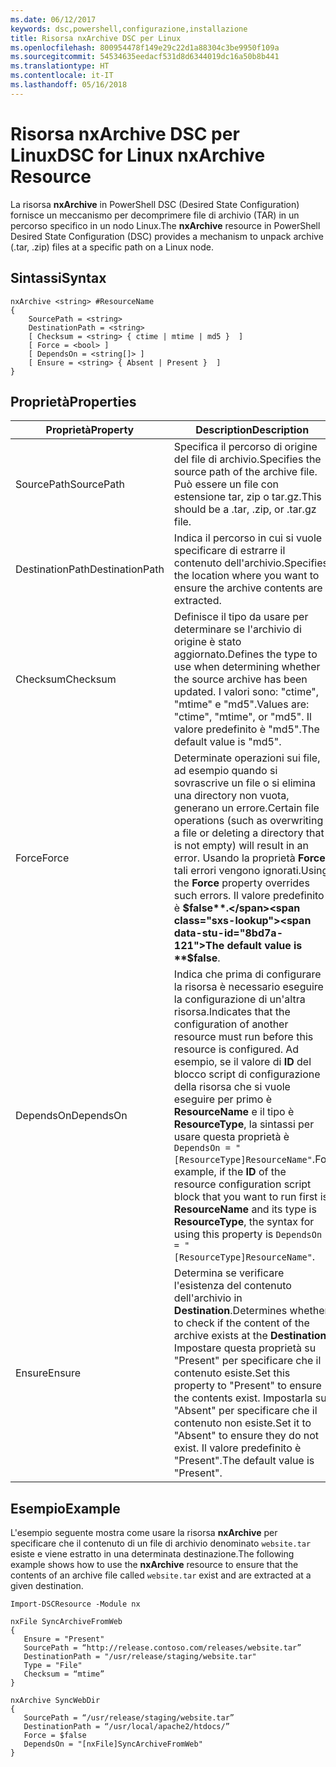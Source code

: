 ```yaml
---
ms.date: 06/12/2017
keywords: dsc,powershell,configurazione,installazione
title: Risorsa nxArchive DSC per Linux
ms.openlocfilehash: 800954478f149e29c22d1a88304c3be9950f109a
ms.sourcegitcommit: 54534635eedacf531d8d6344019dc16a50b8b441
ms.translationtype: HT
ms.contentlocale: it-IT
ms.lasthandoff: 05/16/2018
---
```

# <a name="dsc-for-linux-nxarchive-resource"></a><span data-ttu-id="8bd7a-103">Risorsa nxArchive DSC per Linux</span><span class="sxs-lookup"><span data-stu-id="8bd7a-103">DSC for Linux nxArchive Resource</span></span>

<span data-ttu-id="8bd7a-104">La risorsa **nxArchive** in PowerShell DSC (Desired State Configuration) fornisce un meccanismo per decomprimere file di archivio (TAR) in un percorso specifico in un nodo Linux.</span><span class="sxs-lookup"><span data-stu-id="8bd7a-104">The **nxArchive** resource in PowerShell Desired State Configuration (DSC) provides a mechanism to unpack archive (.tar, .zip) files at a specific path on a Linux node.</span></span>

## <a name="syntax"></a><span data-ttu-id="8bd7a-105">Sintassi</span><span class="sxs-lookup"><span data-stu-id="8bd7a-105">Syntax</span></span>

```
nxArchive <string> #ResourceName
{
    SourcePath = <string>
    DestinationPath = <string>
    [ Checksum = <string> { ctime | mtime | md5 }  ]
    [ Force = <bool> ]
    [ DependsOn = <string[]> ]
    [ Ensure = <string> { Absent | Present }  ]
}
```

## <a name="properties"></a><span data-ttu-id="8bd7a-106">Proprietà</span><span class="sxs-lookup"><span data-stu-id="8bd7a-106">Properties</span></span>

|  <span data-ttu-id="8bd7a-107">Proprietà</span><span class="sxs-lookup"><span data-stu-id="8bd7a-107">Property</span></span> |  <span data-ttu-id="8bd7a-108">Description</span><span class="sxs-lookup"><span data-stu-id="8bd7a-108">Description</span></span> |
|---|---|
| <span data-ttu-id="8bd7a-109">SourcePath</span><span class="sxs-lookup"><span data-stu-id="8bd7a-109">SourcePath</span></span>| <span data-ttu-id="8bd7a-110">Specifica il percorso di origine del file di archivio.</span><span class="sxs-lookup"><span data-stu-id="8bd7a-110">Specifies the source path of the archive file.</span></span> <span data-ttu-id="8bd7a-111">Può essere un file con estensione tar, zip o tar.gz.</span><span class="sxs-lookup"><span data-stu-id="8bd7a-111">This should be a .tar, .zip, or .tar.gz file.</span></span> |
| <span data-ttu-id="8bd7a-112">DestinationPath</span><span class="sxs-lookup"><span data-stu-id="8bd7a-112">DestinationPath</span></span>| <span data-ttu-id="8bd7a-113">Indica il percorso in cui si vuole specificare di estrarre il contenuto dell'archivio.</span><span class="sxs-lookup"><span data-stu-id="8bd7a-113">Specifies the location where you want to ensure the archive contents are extracted.</span></span>|
| <span data-ttu-id="8bd7a-114">Checksum</span><span class="sxs-lookup"><span data-stu-id="8bd7a-114">Checksum</span></span>| <span data-ttu-id="8bd7a-115">Definisce il tipo da usare per determinare se l'archivio di origine è stato aggiornato.</span><span class="sxs-lookup"><span data-stu-id="8bd7a-115">Defines the type to use when determining whether the source archive has been updated.</span></span> <span data-ttu-id="8bd7a-116">I valori sono: "ctime", "mtime" e "md5".</span><span class="sxs-lookup"><span data-stu-id="8bd7a-116">Values are: "ctime", "mtime", or "md5".</span></span> <span data-ttu-id="8bd7a-117">Il valore predefinito è "md5".</span><span class="sxs-lookup"><span data-stu-id="8bd7a-117">The default value is "md5".</span></span>|
| <span data-ttu-id="8bd7a-118">Force</span><span class="sxs-lookup"><span data-stu-id="8bd7a-118">Force</span></span>| <span data-ttu-id="8bd7a-119">Determinate operazioni sui file, ad esempio quando si sovrascrive un file o si elimina una directory non vuota, generano un errore.</span><span class="sxs-lookup"><span data-stu-id="8bd7a-119">Certain file operations (such as overwriting a file or deleting a directory that is not empty) will result in an error.</span></span> <span data-ttu-id="8bd7a-120">Usando la proprietà **Force**, tali errori vengono ignorati.</span><span class="sxs-lookup"><span data-stu-id="8bd7a-120">Using the **Force** property overrides such errors.</span></span> <span data-ttu-id="8bd7a-121">Il valore predefinito è **$false**.</span><span class="sxs-lookup"><span data-stu-id="8bd7a-121">The default value is **$false**.</span></span>|
| <span data-ttu-id="8bd7a-122">DependsOn</span><span class="sxs-lookup"><span data-stu-id="8bd7a-122">DependsOn</span></span> | <span data-ttu-id="8bd7a-123">Indica che prima di configurare la risorsa è necessario eseguire la configurazione di un'altra risorsa.</span><span class="sxs-lookup"><span data-stu-id="8bd7a-123">Indicates that the configuration of another resource must run before this resource is configured.</span></span> <span data-ttu-id="8bd7a-124">Ad esempio, se il valore di **ID** del blocco script di configurazione della risorsa che si vuole eseguire per primo è **ResourceName** e il tipo è **ResourceType**, la sintassi per usare questa proprietà è `DependsOn = "[ResourceType]ResourceName"`.</span><span class="sxs-lookup"><span data-stu-id="8bd7a-124">For example, if the **ID** of the resource configuration script block that you want to run first is **ResourceName** and its type is **ResourceType**, the syntax for using this property is `DependsOn = "[ResourceType]ResourceName"`.</span></span>|
| <span data-ttu-id="8bd7a-125">Ensure</span><span class="sxs-lookup"><span data-stu-id="8bd7a-125">Ensure</span></span>| <span data-ttu-id="8bd7a-126">Determina se verificare l'esistenza del contenuto dell'archivio in **Destination**.</span><span class="sxs-lookup"><span data-stu-id="8bd7a-126">Determines whether to check if the content of the archive exists at the **Destination**.</span></span> <span data-ttu-id="8bd7a-127">Impostare questa proprietà su "Present" per specificare che il contenuto esiste.</span><span class="sxs-lookup"><span data-stu-id="8bd7a-127">Set this property to "Present" to ensure the contents exist.</span></span> <span data-ttu-id="8bd7a-128">Impostarla su "Absent" per specificare che il contenuto non esiste.</span><span class="sxs-lookup"><span data-stu-id="8bd7a-128">Set it to "Absent" to ensure they do not exist.</span></span> <span data-ttu-id="8bd7a-129">Il valore predefinito è "Present".</span><span class="sxs-lookup"><span data-stu-id="8bd7a-129">The default value is "Present".</span></span>|

## <a name="example"></a><span data-ttu-id="8bd7a-130">Esempio</span><span class="sxs-lookup"><span data-stu-id="8bd7a-130">Example</span></span>

<span data-ttu-id="8bd7a-131">L'esempio seguente mostra come usare la risorsa **nxArchive** per specificare che il contenuto di un file di archivio denominato `website.tar` esiste e viene estratto in una determinata destinazione.</span><span class="sxs-lookup"><span data-stu-id="8bd7a-131">The following example shows how to use the **nxArchive** resource to ensure that the contents of an archive file called `website.tar` exist and are extracted at a given destination.</span></span>

```
Import-DSCResource -Module nx

nxFile SyncArchiveFromWeb
{
   Ensure = "Present"
   SourcePath = “http://release.contoso.com/releases/website.tar”
   DestinationPath = "/usr/release/staging/website.tar"
   Type = "File"
   Checksum = “mtime”
}

nxArchive SyncWebDir
{
   SourcePath = “/usr/release/staging/website.tar”
   DestinationPath = “/usr/local/apache2/htdocs/”
   Force = $false
   DependsOn = "[nxFile]SyncArchiveFromWeb"
}
```